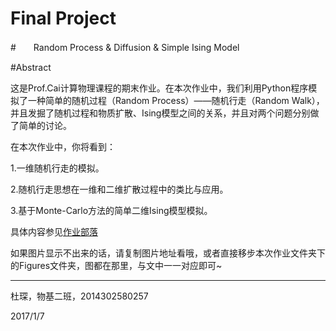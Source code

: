 # Final Project

#　　Random Process & Diffusion & Simple Ising Model

#Abstract

这是Prof.Cai计算物理课程的期末作业。在本次作业中，我们利用Python程序模拟了一种简单的随机过程（Random Process）——随机行走（Random Walk），并且发掘了随机过程和物质扩散、Ising模型之间的关系，并且对两个问题分别做了简单的讨论。

在本次作业中，你将看到：

1.一维随机行走的模拟。

2.随机行走思想在一维和二维扩散过程中的类比与应用。

3.基于Monte-Carlo方法的简单二维Ising模型模拟。　

具体内容参见[作业部落](https://www.zybuluo.com/Chenducvke/note/624979)

如果图片显示不出来的话，请复制图片地址看哦，或者直接移步本次作业文件夹下的Figures文件夹，图都在那里，与文中一一对应即可~

***
杜琛，物基二班，2014302580257

2017/1/7
